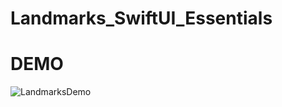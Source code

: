 # Landmarks_SwiftUI_Essentials

# DEMO
![LandmarksDemo](https://user-images.githubusercontent.com/74534747/125826204-fd3e0ccc-e1db-48df-aafe-5f6f2736bd2e.gif)
